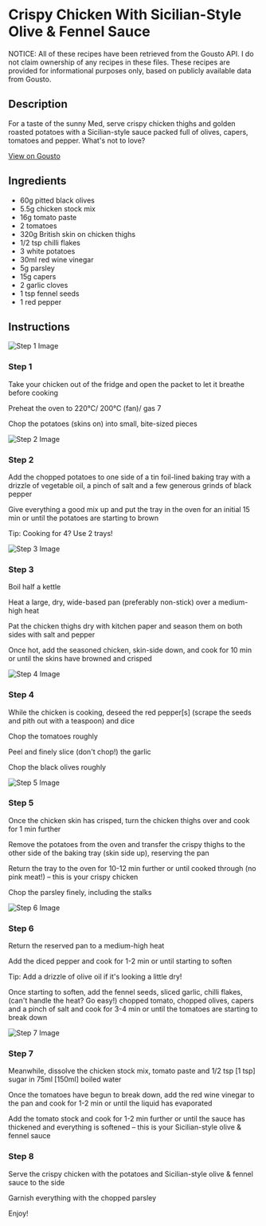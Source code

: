 # Crispy Chicken With Sicilian-Style Olive & Fennel Sauce

NOTICE: All of these recipes have been retrieved from the Gousto API. I do not claim ownership of any recipes in these files. These recipes are provided for informational purposes only, based on publicly available data from Gousto.

## Description

For a taste of the sunny Med, serve crispy chicken thighs and golden roasted potatoes with a Sicilian-style sauce packed full of olives, capers, tomatoes and pepper. What's not to love?

[View on Gousto](https://www.gousto.co.uk/recipes/cookbook/crispy-chicken-with-sicilian-style-olive-fennel-sauce)

## Ingredients

- 60g pitted black olives
- 5.5g chicken stock mix
- 16g tomato paste
- 2 tomatoes
- 320g British skin on chicken thighs
- 1/2 tsp chilli flakes 
- 3 white potatoes
- 30ml red wine vinegar
- 5g parsley
- 15g capers
- 2 garlic cloves
- 1 tsp fennel seeds
- 1 red pepper

## Instructions

![Step 1 Image](https://production-media.gousto.co.uk/cms/recipe-step-image/step-1-1637925182920-x200.jpg)

### Step 1

Take your chicken out of the fridge and open the packet to let it breathe before cooking

Preheat the oven to 220°C/ 200°C (fan)/ gas 7

Chop the potatoes (skins on) into small, bite-sized pieces

![Step 2 Image](https://production-media.gousto.co.uk/cms/recipe-step-image/step-2-1637925199740-x200.jpg)

### Step 2

Add the chopped potatoes to one side of a tin foil-lined baking tray with a drizzle of vegetable oil, a pinch of salt and a few generous grinds of black pepper

Give everything a good mix up and put the tray in the oven for an initial 15 min or until the potatoes are starting to brown

Tip: Cooking for 4? Use 2 trays!

![Step 3 Image](https://production-media.gousto.co.uk/cms/recipe-step-image/step-3-1637925205667-x200.jpg)

### Step 3

Boil half a kettle

Heat a large, dry, wide-based pan (preferably non-stick) over a medium-high heat

Pat the chicken thighs dry with kitchen paper and season them on both sides with salt and pepper

Once hot, add the seasoned chicken, skin-side down, and cook for 10 min or until the skins have browned and crisped

![Step 4 Image](https://production-media.gousto.co.uk/cms/recipe-step-image/step-4-1637925219189-x200.jpg)

### Step 4

While the chicken is cooking, deseed the red pepper<span class="text-danger">[s]</span> (scrape the seeds and pith out with a teaspoon) and dice

Chop the tomatoes roughly

Peel and finely slice (don't chop!) the garlic

Chop the black olives roughly

![Step 5 Image](https://production-media.gousto.co.uk/cms/recipe-step-image/step-5-1637925234476-x200.jpg)

### Step 5

Once the chicken skin has crisped, turn the chicken thighs over and cook for 1 min further

Remove the potatoes from the oven and transfer the crispy thighs to the other side of the baking tray (skin side up), reserving the pan

Return the tray to the oven for 10-12 min further or until cooked through (no pink meat!) – this is your crispy chicken

Chop the parsley finely, including the stalks

![Step 6 Image](https://production-media.gousto.co.uk/cms/recipe-step-image/step-6-1637925247264-x200.jpg)

### Step 6

Return the reserved pan to a medium-high heat

Add the diced pepper and cook for 1-2 min or until starting to soften

Tip: Add a drizzle of olive oil if it's looking a little dry!

Once starting to soften, add the fennel seeds, sliced garlic, chilli flakes, (can't handle the heat? Go easy!) chopped tomato, chopped olives, capers and a pinch of salt and cook for 3-4 min or until the tomatoes are starting to break down

![Step 7 Image](https://production-media.gousto.co.uk/cms/recipe-step-image/step-7-1637925257124-x200.jpg)

### Step 7

Meanwhile, dissolve the chicken stock mix, tomato paste and 1/2 tsp <span class="text-danger">[1 tsp] </span>sugar in 75ml <span class="text-danger">[150ml]</span> boiled water

Once the tomatoes have begun to break down, add the red wine vinegar to the pan and cook for 1-2 min or until the liquid has evaporated

Add the tomato stock and cook for 1-2 min further or until the sauce has thickened and everything is softened – this is your Sicilian-style olive & fennel sauce

### Step 8

Serve the crispy chicken with the potatoes and Sicilian-style olive & fennel sauce to the side

Garnish everything with the chopped parsley

Enjoy!

